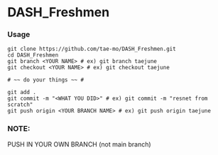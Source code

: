 # DASH_Freshmen
### Usage
```
git clone https://github.com/tae-mo/DASH_Freshmen.git
cd DASH_Freshmen
git branch <YOUR NAME> # ex) git branch taejune
git checkout <YOUR NAME> # ex) git checkout taejune

# ~~ do your things ~~ #

git add . 
git commit -m "<WHAT YOU DID>" # ex) git commit -m "resnet from scratch"
git push origin <YOUR BRANCH NAME> # ex) git push origin taejune
```

### NOTE:
PUSH IN YOUR OWN BRANCH (not main branch)